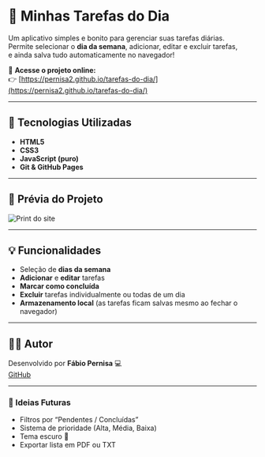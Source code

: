 # 📝 Minhas Tarefas do Dia

Um aplicativo simples e bonito para gerenciar suas tarefas diárias.  
Permite selecionar o **dia da semana**, adicionar, editar e excluir tarefas,  
e ainda salva tudo automaticamente no navegador!

🔗 **Acesse o projeto online:**  
👉 [https://pernisa2.github.io/tarefas-do-dia/](https://pernisa2.github.io/tarefas-do-dia/)

---

## 🚀 Tecnologias Utilizadas
- **HTML5**
- **CSS3**
- **JavaScript (puro)**
- **Git & GitHub Pages**

---

## 📸 Prévia do Projeto
![Print do site](https://raw.githubusercontent.com/pernisa2/tarefas-do-dia/main/17377d30-24d5-47ff-8c81-c6710e3feb35.png)

---

## 💡 Funcionalidades
- Seleção de **dias da semana**
- **Adicionar** e **editar** tarefas
- **Marcar como concluída**
- **Excluir** tarefas individualmente ou todas de um dia
- **Armazenamento local** (as tarefas ficam salvas mesmo ao fechar o navegador)

---

## 👨‍💻 Autor
Desenvolvido por **Fábio Pernisa** 💻  
[GitHub](https://github.com/pernisa2)

---

### 🧠 Ideias Futuras
- Filtros por “Pendentes / Concluídas”  
- Sistema de prioridade (Alta, Média, Baixa)  
- Tema escuro 🌙  
- Exportar lista em PDF ou TXT
